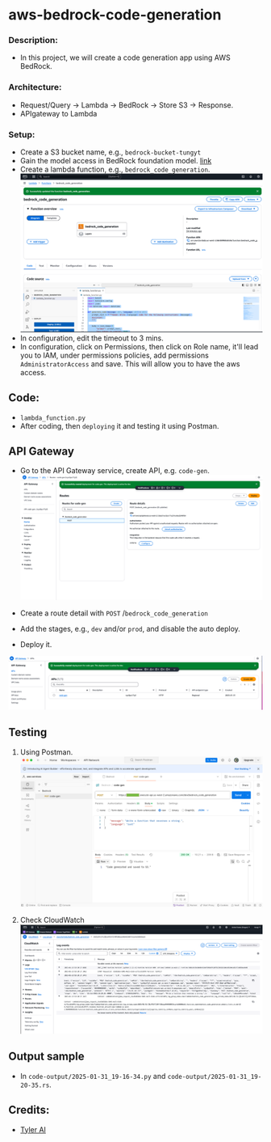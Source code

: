 # aws-bedrock-code-generation

### Description:
- In this project, we will create a code generation app using AWS BedRock. 
 
### Architecture:
- Request/Query -> Lambda -> BedRock -> Store S3 -> Response.
- APIgateway to Lambda 

### Setup:
- Create a S3 bucket name, e.g., `bedrock-bucket-tungyt`
- Gain the model access in BedRock foundation model. [link](https://docs.aws.amazon.com/bedrock/latest/userguide/getting-started.html) 
- Create a lambda function, e.g., `bedrock_code_generation`.
![lambda](./images/lambda.png)
- In configuration, edit the timeout to 3 mins.
- In configuration, click on Permissions, then click on Role name, it'll lead you to IAM, under permissions policies, add permissions `AdministratorAccess` and save. This will allow you to have the aws access.

## Code:
- `lambda_function.py`
- After coding, then `deploying` it and testing it using Postman.

## API Gateway
- Go to the API Gateway service, create API, e.g. `code-gen`. 
![api1](./images/API1.png)

- Create a route detail with `POST` /`bedrock_code_generation`

- Add the stages, e.g., `dev` and/or `prod`, and disable the auto deploy.

- Deploy it.

![api2](./images/API2.png)



## Testing
1. Using Postman. 
![postman](./images/POSTMAN.png)

2. Check CloudWatch
![cloudwatch](./images/Cloudwatch.png)


## Output sample
- In `code-output/2025-01-31_19-16-34.py` and `code-output/2025-01-31_19-20-35.rs`.


## Credits:
- [Tyler AI](https://www.youtube.com/@TylerReedAI)


